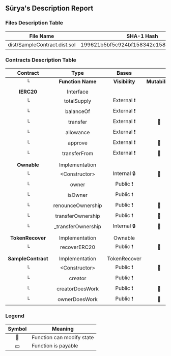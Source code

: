 ## Sūrya's Description Report

### Files Description Table


|  File Name  |  SHA-1 Hash  |
|-------------|--------------|
| dist/SampleContract.dist.sol | 199621b5bf5c924bf158342c1587f8fe114ca60c |


### Contracts Description Table


|  Contract  |         Type        |       Bases      |                  |                 |
|:----------:|:-------------------:|:----------------:|:----------------:|:---------------:|
|     └      |  **Function Name**  |  **Visibility**  |  **Mutability**  |  **Modifiers**  |
||||||
| **IERC20** | Interface |  |||
| └ | totalSupply | External ❗️ |   |NO❗️ |
| └ | balanceOf | External ❗️ |   |NO❗️ |
| └ | transfer | External ❗️ | 🛑  |NO❗️ |
| └ | allowance | External ❗️ |   |NO❗️ |
| └ | approve | External ❗️ | 🛑  |NO❗️ |
| └ | transferFrom | External ❗️ | 🛑  |NO❗️ |
||||||
| **Ownable** | Implementation |  |||
| └ | \<Constructor\> | Internal 🔒 | 🛑  | |
| └ | owner | Public ❗️ |   |NO❗️ |
| └ | isOwner | Public ❗️ |   |NO❗️ |
| └ | renounceOwnership | Public ❗️ | 🛑  | onlyOwner |
| └ | transferOwnership | Public ❗️ | 🛑  | onlyOwner |
| └ | _transferOwnership | Internal 🔒 | 🛑  | |
||||||
| **TokenRecover** | Implementation | Ownable |||
| └ | recoverERC20 | Public ❗️ | 🛑  | onlyOwner |
||||||
| **SampleContract** | Implementation | TokenRecover |||
| └ | \<Constructor\> | Public ❗️ | 🛑  | |
| └ | creator | Public ❗️ |   |NO❗️ |
| └ | creatorDoesWork | Public ❗️ | 🛑  | onlyCreator |
| └ | ownerDoesWork | Public ❗️ | 🛑  | onlyOwner |


### Legend

|  Symbol  |  Meaning  |
|:--------:|-----------|
|    🛑    | Function can modify state |
|    💵    | Function is payable |
